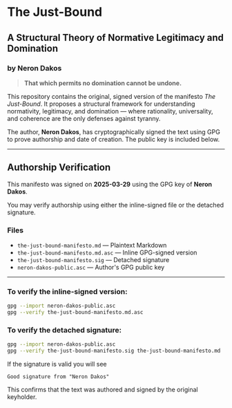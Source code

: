 # The Just-Bound
## A Structural Theory of Normative Legitimacy and Domination
### by Neron Dakos

> **That which permits no domination cannot be undone.**

This repository contains the original, signed version of the manifesto *The Just-Bound*.
It proposes a structural framework for understanding normativity, legitimacy, and domination — where rationality, universality, and coherence are the only defenses against tyranny.

The author, **Neron Dakos**, has cryptographically signed the text using GPG to prove authorship and date of creation. The public key is included below.

---

## Authorship Verification

This manifesto was signed on **2025-03-29** using the GPG key of **Neron Dakos**.

You may verify authorship using either the inline-signed file or the detached signature.

### Files

- `the-just-bound-manifesto.md` — Plaintext Markdown
- `the-just-bound-manifesto.md.asc` — Inline GPG-signed version
- `the-just-bound-manifesto.sig` — Detached signature
- `neron-dakos-public.asc` — Author's GPG public key

---

### To verify the inline-signed version:

```bash
gpg --import neron-dakos-public.asc
gpg --verify the-just-bound-manifesto.md.asc
```

### To verify the detached signature:

```bash
gpg --import neron-dakos-public.asc
gpg --verify the-just-bound-manifesto.sig the-just-bound-manifesto.md
```

If the signature is valid you will see

```
Good signature from "Neron Dakos"
```

This confirms that the text was authored and signed by the original keyholder.
